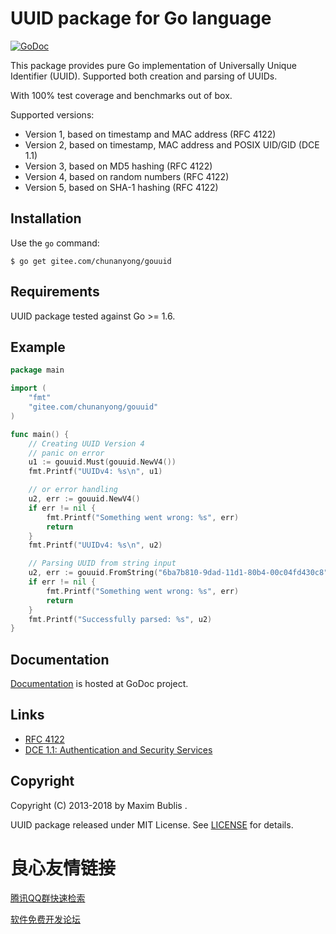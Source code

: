 # UUID package for Go language


[![GoDoc](http://godoc.org/gitee.com/chunanyong/gouuid?status.svg)](http://godoc.org/gitee.com/chunanyong/gouuid)

This package provides pure Go implementation of Universally Unique Identifier (UUID). Supported both creation and parsing of UUIDs.

With 100% test coverage and benchmarks out of box.

Supported versions:
* Version 1, based on timestamp and MAC address (RFC 4122)
* Version 2, based on timestamp, MAC address and POSIX UID/GID (DCE 1.1)
* Version 3, based on MD5 hashing (RFC 4122)
* Version 4, based on random numbers (RFC 4122)
* Version 5, based on SHA-1 hashing (RFC 4122)

## Installation

Use the `go` command:

	$ go get gitee.com/chunanyong/gouuid

## Requirements

UUID package tested against Go >= 1.6.

## Example

```go
package main

import (
	"fmt"
	"gitee.com/chunanyong/gouuid"
)

func main() {
	// Creating UUID Version 4
	// panic on error
	u1 := gouuid.Must(gouuid.NewV4())
	fmt.Printf("UUIDv4: %s\n", u1)

	// or error handling
	u2, err := gouuid.NewV4()
	if err != nil {
		fmt.Printf("Something went wrong: %s", err)
		return
	}
	fmt.Printf("UUIDv4: %s\n", u2)

	// Parsing UUID from string input
	u2, err := gouuid.FromString("6ba7b810-9dad-11d1-80b4-00c04fd430c8")
	if err != nil {
		fmt.Printf("Something went wrong: %s", err)
		return
	}
	fmt.Printf("Successfully parsed: %s", u2)
}
```

## Documentation

[Documentation](http://godoc.org/gitee.com/chunanyong/gouuid) is hosted at GoDoc project.

## Links
* [RFC 4122](http://tools.ietf.org/html/rfc4122)
* [DCE 1.1: Authentication and Security Services](http://pubs.opengroup.org/onlinepubs/9696989899/chap5.htm#tagcjh_08_02_01_01)

## Copyright

Copyright (C) 2013-2018 by Maxim Bublis  .

UUID package released under MIT License.
See [LICENSE](https://github.com/satori/go.uuid/blob/master/LICENSE) for details.


 # 良心友情链接

[腾讯QQ群快速检索](http://u.720life.cn/s/8cf73f7c)

[软件免费开发论坛](http://u.720life.cn/s/bbb01dc0)